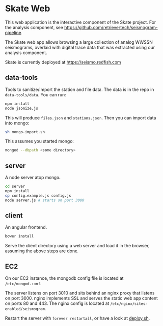 Skate Web
==============

This web application is the interactive component of the Skate project. For the analysis component, see https://github.com/retrievertech/seismogram-pipeline.

The Skate web app allows browsing a large collection of analog WWSSN seismograms, overlaid with digital trace data that was extracted using our analysis component.

Skate is currently deployed at https://seismo.redfish.com

data-tools
----------
Tools to sanitize/import the station and file data. The data is in the repo in `data-tools/data`. You can run:
```sh
npm install
node jsonize.js
```

This will produce `files.json` and `stations.json`. Then you can import data into mongo:
```sh
sh mongo-import.sh
```

This assumes you started mongo:
```sh
mongod --dbpath <some directory>
```

server
------
A node server atop mongo.
```sh
cd server
npm install
cp config.example.js config.js
node server.js # starts on port 3000
```

client
------
An angular frontend.
```sh
bower install
```
Serve the client directory using a web server and load it in the browser, assuming the above steps are done.

EC2
---
On our EC2 instance, the mongodb config file is located at `/etc/mongod.conf`.

The server listens on port 3010 and sits behind an nginx proxy that listens on port 3000.
nginx implements SSL and serves the static web app content on ports 80 and 443.
The nginx config is located at `/etc/nginx/sites-enabled/seismogram`.

Restart the server with `forever restartall`, or have a look at [deploy.sh](deploy.sh).
